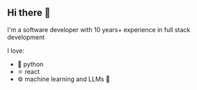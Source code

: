 ## Hi there 👋 
I'm a software developer with 10 years+ experience in full stack development

I love:

- 🐍 python
- ⚛️ react
- ⚙️ machine learning and LLMs 🚀
